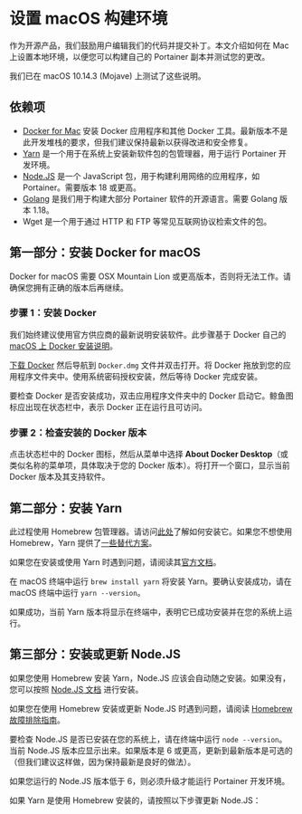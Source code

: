 # 设置 macOS 构建环境

作为开源产品，我们鼓励用户编辑我们的代码并提交补丁。本文介绍如何在 Mac 上设置本地环境，以便您可以构建自己的 Portainer 副本并测试您的更改。


我们已在 macOS 10.14.3 (Mojave) 上测试了这些说明。


## 依赖项

* [Docker for Mac](https://www.docker.com/products/docker-desktop) 安装 Docker 应用程序和其他 Docker 工具。最新版本不是此开发堆栈的要求，但我们建议保持最新以获得改进和安全修复。
* [Yarn](https://yarnpkg.com/en/docs/install#mac-stable) 是一个用于在系统上安装新软件包的包管理器，用于运行 Portainer 开发环境。
* [Node.JS](https://nodejs.org/en/download/) 是一个 JavaScript 包，用于构建利用网络的应用程序，如 Portainer。需要版本 18 或更高。
* [Golang](https://golang.org/dl/) 是我们用于构建大部分 Portainer 软件的开源语言。需要 Golang 版本 1.18。
* Wget 是一个用于通过 HTTP 和 FTP 等常见互联网协议检索文件的包。

## 第一部分：安装 Docker for macOS


Docker for macOS 需要 OSX Mountain Lion 或更高版本，否则将无法工作。请确保您拥有正确的版本后再继续。


### 步骤 1：安装 Docker


我们始终建议使用官方供应商的最新说明安装软件。此步骤基于 Docker 自己的 [macOS 上 Docker 安装说明](https://runnable.com/docker/install-docker-on-macos)。


[下载 Docker](https://www.docker.com/products/docker-desktop) 然后导航到 `Docker.dmg` 文件并双击打开。将 Docker 拖放到您的应用程序文件夹中。使用系统密码授权安装，然后等待 Docker 完成安装。

要检查 Docker 是否安装成功，双击应用程序文件夹中的 Docker 启动它。鲸鱼图标应出现在状态栏中，表示 Docker 正在运行且可访问。

### 步骤 2：检查安装的 Docker 版本

点击状态栏中的 Docker 图标，然后从菜单中选择 **About Docker Desktop**（或类似名称的菜单项，具体取决于您的 Docker 版本）。将打开一个窗口，显示当前 Docker 版本及其支持软件。

## 第二部分：安装 Yarn


此过程使用 Homebrew 包管理器。请访问[此处](https://brew.sh/)了解如何安装它。如果您不想使用 Homebrew，Yarn 提供了[一些替代方案](https://yarnpkg.com/en/docs/install#mac-stable)。



如果您在安装或使用 Yarn 时遇到问题，请阅读其[官方文档](https://yarnpkg.com/en/docs/install#mac-stable)。


在 macOS 终端中运行 `brew install yarn` 将安装 Yarn。要确认安装成功，请在 macOS 终端中运行 `yarn --version`。

如果成功，当前 Yarn 版本将显示在终端中，表明它已成功安装并在您的系统上运行。

## 第三部分：安装或更新 Node.JS


如果您使用 Homebrew 安装 Yarn，Node.JS 应该会自动随之安装。如果没有，您可以按照 [Node.JS 文档](https://nodejs.org/en/download/) 进行安装。



如果您在使用 Homebrew 安装或更新 Node.JS 时遇到问题，请阅读 [Homebrew 故障排除指南](https://docs.brew.sh/Common-Issues)。


要检查 Node.JS 是否已安装在您的系统上，请在终端中运行 `node --version`。当前 Node.JS 版本应显示出来。如果版本是 6 或更高，更新到最新版本是可选的（但我们建议这样做，因为保持最新是良好的做法）。

如果您运行的 Node.JS 版本低于 6，则必须升级才能运行 Portainer 开发环境。

如果 Yarn 是使用 Homebrew 安装的，请按照以下步骤更新 Node.JS：
